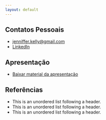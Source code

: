 ```yaml
---
layout: default
---
```


## Contatos Pessoais

*   jenniffer.kelly@gmail.com
*   [LinkedIn](https://www.linkedin.com/in/jenniffer-kelly-assis-de-barros-7930bb33/)

## Apresentação

*   <a href="/files/teste.docx" download>Baixar material da apresentação</a>

## Referências

*   This is an unordered list following a header.
*   This is an unordered list following a header.
*   This is an unordered list following a header.
